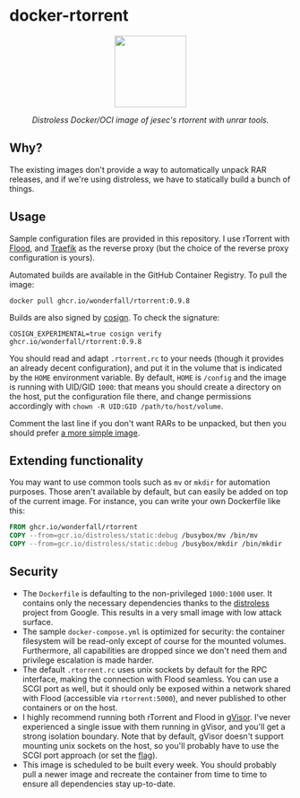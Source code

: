 # docker-rtorrent

<p align="center"><a target="_blank"><img height="128" src="https://raw.githubusercontent.com/wonderfall/docker-rtorrent/main/.github/assets/docker-rtorrent.png"></a></p>
<p align="center"><i>Distroless Docker/OCI image of jesec's rtorrent with unrar tools.</i></p>

## Why?
The existing images don't provide a way to automatically unpack RAR releases, and if we're using distroless, we have to statically build a bunch of things.

## Usage
Sample configuration files are provided in this repository. I use rTorrent with [Flood](https://github.com/jesec/flood), and [Traefik](https://github.com/traefik/traefik) as the reverse proxy (but the choice of the reverse proxy configuration is yours).

Automated builds are available in the GitHub Container Registry. To pull the image:

```
docker pull ghcr.io/wonderfall/rtorrent:0.9.8
```

Builds are also signed by [cosign](https://github.com/sigstore/cosign). To check the signature:

```
COSIGN_EXPERIMENTAL=true cosign verify ghcr.io/wonderfall/rtorrent:0.9.8
```

You should read and adapt `.rtorrent.rc` to your needs (though it provides an already decent configuration), and put it in the volume that is indicated by the `HOME` environment variable. By default, `HOME` is `/config` and the image is running with UID/GID `1000`: that means you should create a directory on the host, put the configuration file there, and change permissions accordingly with `chown -R UID:GID /path/to/host/volume`.

Comment the last line if you don't want RARs to be unpacked, but then you should prefer [a more simple image](https://github.com/jesec/rtorrent).

## Extending functionality
You may want to use common tools such as `mv` or `mkdir` for automation purposes. Those aren't available by default, but can easily be added on top of the current image. For instance, you can write your own Dockerfile like this:

```Dockerfile
FROM ghcr.io/wonderfall/rtorrent
COPY --from=gcr.io/distroless/static:debug /busybox/mv /bin/mv
COPY --from=gcr.io/distroless/static:debug /busybox/mkdir /bin/mkdir
```

## Security
- The `Dockerfile` is defaulting to the non-privileged `1000:1000` user. It contains only the necessary dependencies thanks to the [distroless](https://github.com/GoogleContainerTools/distroless) project from Google. This results in a very small image with low attack surface.
- The sample `docker-compose.yml` is optimized for security: the container filesystem will be read-only except of course for the mounted volumes. Furthermore, all capabilities are dropped since we don't need them and privilege escalation is made harder.
- The default `.rtorrent.rc` uses unix sockets by default for the RPC interface, making the connection with Flood seamless. You can use a SCGI port as well, but it should only be exposed within a network shared with Flood (accessible via `rtorrent:5000`), and never published to other containers or on the host.
- I highly recommend running both rTorrent and Flood in [gVisor](https://gvisor.dev/). I've never experienced a single issue with them running in gVisor, and you'll get a strong isolation boundary. Note that by default, gVisor doesn't support mounting unix sockets on the host, so you'll probably have to use the SCGI port approach (or set the [flag](https://github.com/google/gvisor/blob/1a7f7a5c9290bdeb4aacaaa20353b017618d8679/runsc/config/flags.go#L80)).
- This image is scheduled to be built every week. You should probably pull a newer image and recreate the container from time to time to ensure all dependencies stay up-to-date.
